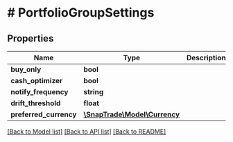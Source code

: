 # # PortfolioGroupSettings

## Properties

Name | Type | Description | Notes
------------ | ------------- | ------------- | -------------
**buy_only** | **bool** |  | [optional]
**cash_optimizer** | **bool** |  | [optional]
**notify_frequency** | **string** |  | [optional]
**drift_threshold** | **float** |  | [optional]
**preferred_currency** | [**\SnapTrade\Model\Currency**](Currency.md) |  | [optional]

[[Back to Model list]](../../README.md#models) [[Back to API list]](../../README.md#endpoints) [[Back to README]](../../README.md)
